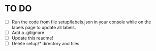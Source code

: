 # TO DO
- [ ] Run the code from file setup/labels.json in your console while on the labels page to update all labels.
- [ ] Add a .gitignore
- [ ] Update this readme!
- [ ] Delete setup/* directory and files
